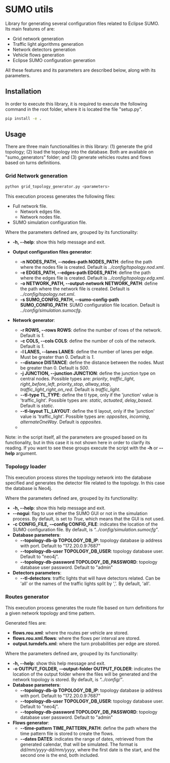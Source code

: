 # SUMO utils
Library for generating several configuration files related to Eclipse SUMO. Its main features of are:
- Grid network generation
- Traffic light algorithms generation
- Network detectors generation
- Vehicle flows generation
- Eclipse SUMO configuration generation

All these features and its parameters are described below, along with its parameters.

## Installation
In order to execute this library, it is required to execute the following command in the root folder, 
where it is located the file "setup.py".

```sh
pip install -e .
```

## Usage
There are three main functionalities in this library: (1) generate the grid topology; (2) load the topology into the 
database. Both are available on "sumo_generators" folder; and (3) generate vehicles routes and flows based on turns 
definitions.

### Grid Network generation 
```sh
python grid_topology_generator.py <parameters>
```

This execution process generates the following files:
- Full network file.
    - Network edges file.
    - Network nodes file.
- SUMO simulation configuration file.

Where the parameters defined are, grouped by its functionality:

-  **-h, --help**: show this help message and exit.

- **Output configuration files generator**:
    - **-n NODES_PATH, --nodes-path NODES_PATH**: define the path where the nodes file is created. Default is 
      *../config/topology.nod.xml*. 
    - **-e EDGES_PATH, --edges-path EDGES_PATH**: define the path where the edges file is created. Default is 
      *../config/topology.edg.xml*.
    - **-o NETWORK_PATH, --output-network NETWORK_PATH**: define the path where the network file is created. Default is 
      *../config/topology.net.xml*.
    - **-s SUMO_CONFIG_PATH, --sumo-config-path SUMO_CONFIG_PATH**: SUMO configuration file location. Default is
      *../config/simulation.sumocfg*.
- **Network generator**:
    - **-r ROWS, --rows ROWS**: define the number of rows of the network. Default is *1*.
    - **-c COLS, --cols COLS**: define the number of cols of the network. Default is *1*.
    - **-l LANES, --lanes LANES**: define the number of lanes per edge. Must be greater than 0. Default is *1*.
    - **--distance DISTANCE**: define the distance between the nodes. Must be greater than 0. Default is *500*. 
    - **-j JUNCTION, --junction JUNCTION**: define the junction type on central nodes. Possible types are: *priority*, 
      *traffic_light*, *right_before_left*, *priority_stop*, *allway_stop*, *traffic_light_right_on_red*.
      Default is *traffic_light*.
    - **--tl-type TL_TYPE**: define the tl type, only if the 'junction' value is 'traffic_light'. 
      Possible types are: *static*, *actuated*, *delay_based*. Default is *static*. 
    - **--tl-layout TL_LAYOUT**: define the tl layout, only if the 'junction' value is 'traffic_light'. Possible types 
      are: *opposites*, *incoming*, *alternateOneWay*. Default is *opposites*.
    - 
Note: in the script itself, all the parameters are grouped based on its functionality, but in this case
it is not shown here in order to clarify its reading. If you want to see these groups execute the script 
with the **-h** or **--help** argument.

### Topology loader
This execution process stores the topology network into the database specified and generates the detector file related
to the topology. In this case the database is Neo4j.

Where the parameters defined are, grouped by its functionality:

- **-h, --help**: show this help message and exit.
- **--nogui**: flag to use either the SUMO GUI or not in the simulation process. By default, is set to *True*, which 
  means that the GUI is not used.
- **-c CONFIG_FILE, -–config CONFIG_FILE**: indicates the location of the SUMO configuration file. By default, is 
  *“../config/simulation.sumocfg”*. 
- **Database parameters**:
  - **--topology-db-ip TOPOLOGY_DB_IP**: topology database ip address with port. Default to "172.20.0.9:7687"
  - **--topology-db-user TOPOLOGY_DB_USER**: topology database user. Default to "neo4j".
  - **--topology-db-password TOPOLOGY_DB_PASSWORD**: topology database user password. Default to "admin"
- **Detectors parameters**:
  - **--tl-detectors**: traffic lights that will have detectors related. Can be 'all' or the names of the traffic 
  lights split by ','. By default, 'all'.

### Routes generator
This execution process generates the route file based on turn definitions for a given network topology and time 
pattern.

Generated files are:
- **flows.rou.xml**: where the routes per vehicle are stored.
- **flows.rou.xml.flows**: where the flows per interval are stored.
- **output.turndefs.xml**: where the turn probabilities per edge are stored.

Where the parameters defined are, grouped by its functionality:

- **-h, --help**: show this help message and exit.
- **-o OUTPUT_FOLDER, -–output-folder OUTPUT_FOLDER**: indicates the location of the output folder where the files will 
be generated and the network topology is stored. By default, is  *“../config/”*.
- **Database parameters**:
  - **--topology-db-ip TOPOLOGY_DB_IP**: topology database ip address with port. Default to "172.20.0.9:7687"
  - **--topology-db-user TOPOLOGY_DB_USER**: topology database user. Default to "neo4j".
  - **--topology-db-password TOPOLOGY_DB_PASSWORD**: topology database user password. Default to "admin"
- **Flows generator**:
  - **--time-pattern TIME_PATTERN_PATH**: define the path where the time pattern file is stored to create the flows.
  - **--dates DATES**: indicates the range of dates, retrieved from the generated calendar, that will be simulated. 
  The format is *dd/mm/yyyy-dd/mm/yyyy*, where the first date is the start, and the second one is the end, both included.
  